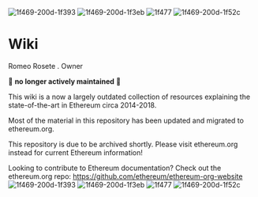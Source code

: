 ![1f469-200d-1f393](https://github.com/user-attachments/assets/aba436c9-1a54-4575-b3ba-0246804754e1)
![1f469-200d-1f3eb](https://github.com/user-attachments/assets/9babca0c-2b53-4e54-9583-d70a939bd0d7)
![1f477](https://github.com/user-attachments/assets/ac4a161a-3e5e-4862-8021-ea71fbb00ce9)
![1f469-200d-1f52c](https://github.com/user-attachments/assets/a17452c3-195b-4bfb-a287-6f077812cd6a)
# Wiki
Romeo Rosete . Owner 

:no_entry_sign: **no longer actively maintained** :no_entry_sign:

This wiki is a now a largely outdated collection of resources explaining the state-of-the-art in Ethereum circa 2014-2018.

Most of the material in this repository has been updated and migrated to ethereum.org.

This repository is due to be archived shortly. Please visit ethereum.org instead for current Ethereum information!

Looking to contribute to Ethereum documentation? Check out the ethereum.org repo: https://github.com/ethereum/ethereum-org-website
![1f469-200d-1f393](https://github.com/user-attachments/assets/e59d53d8-4a8d-4f8a-8315-8507c7165303)
![1f469-200d-1f3eb](https://github.com/user-attachments/assets/c6f97f16-3019-47de-b4c8-f0cbd7a7b614)
![1f477](https://github.com/user-attachments/assets/61476241-b8fc-412d-9cae-3962e71707a3)
![1f469-200d-1f52c](https://github.com/user-attachments/assets/8e286a0d-7493-4d09-99ec-9e9d072761d0)
